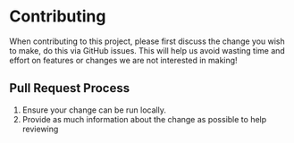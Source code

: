 # Contributing
When contributing to this project, please first discuss the change you wish to make,
do this via GitHub issues. This will help us avoid wasting time and effort on features or changes we are not interested in making!

## Pull Request Process
1. Ensure your change can be run locally.
2. Provide as much information about the change as possible to help reviewing
